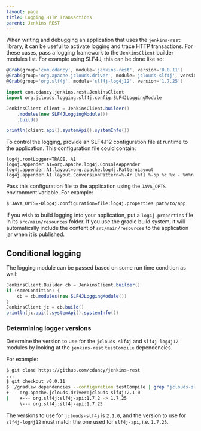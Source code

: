 ```yaml
---
layout: page
title: Logging HTTP Transactions
parent: Jenkins REST
---
```


When writing and debugging an application that uses the `jenkins-rest` library,
it can be useful to activate logging and trace HTTP transactions.
For these cases, pass a logging framework to the `JenkinsClient` builder modules list.
For example using SLF4J, this can be done like so:

```groovy
@Grab(group='com.cdancy', module='jenkins-rest', version='0.0.11')
@Grab(group='org.apache.jclouds.driver', module='jclouds-slf4j', version='2.1.0')
@Grab(group='org.slf4j', module='slf4j-log4j12', version='1.7.25')

import com.cdancy.jenkins.rest.JenkinsClient
import org.jclouds.logging.slf4j.config.SLF4JLoggingModule

JenkinsClient client = JenkinsClient.builder()
    .modules(new SLF4JLoggingModule())
    .build()

println(client.api().systemApi().systemInfo())
```

To control the logging, provide an SLF4J12 configuration file at runtime to the application. This configuration file could contain:

```properties
log4j.rootLogger=TRACE, A1
log4j.appender.A1=org.apache.log4j.ConsoleAppender
log4j.appender.A1.layout=org.apache.log4j.PatternLayout
log4j.appender.A1.layout.ConversionPattern=%-4r [%t] %-5p %c %x - %m%n
```

Pass this configuration file to the application using the `JAVA_OPTS` environment variable. For example:

```bash
$ JAVA_OPTS=-Dlog4j.configuration=file:log4j.properties path/to/app
```

If you wish to build logging into your application, put a `log4j.properties` file in its `src/main/resources` folder.
If you use the gradle build system, it will automatically include the content of `src/main/resources` to the application jar when it is published.

## Conditional logging

The logging module can be passed based on some run time condition as well:

```groovy
JenkinsClient.Builder cb = JenkinsClient.builder()
if (someCondition) {
    cb = cb.modules(new SLF4JLoggingModule())
}
JenkinsClient jc = cb.build()
println(jc.api().systemApi().systemInfo())
```

### Determining logger versions

Determine the version to use for the `jclouds-slf4j` and `slf4j-log4j12` modules by looking at the `jenkins-rest` `testCompile` dependencies.

For example:

```bash
$ git clone https://github.com/cdancy/jenkins-rest
...
$ git checkout v0.0.11
$ ./gradlew dependencies --configuration testCompile | grep "jclouds-slf4j\|slf4j-api"
+--- org.apache.jclouds.driver:jclouds-slf4j:2.1.0
|    +--- org.slf4j:slf4j-api:1.7.2 -> 1.7.25
     \--- org.slf4j:slf4j-api:1.7.25

```

The versions to use for `jclouds-slf4j` is `2.1.0`, and the version to use for `slf4j-log4j12` must match the one used for `slf4j-api`, i.e. `1.7.25`.


